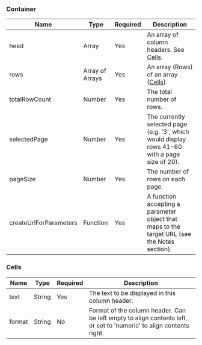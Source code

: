 ### Container

| Name                   | Type            | Required | Description                                                                                    |
|------------------------|-----------------|----------|------------------------------------------------------------------------------------------------|
| head                   | Array           | Yes      | An array of column headers. See [Cells](#cells).                                               |
| rows                   | Array of Arrays | Yes      | An array (Rows) of an array ([Cells](#cells)).                                                 |
| totalRowCount          | Number          | Yes      | The total number of rows.                                                                      |
| selectedPage           | Number          | Yes      | The currently selected page (e.g. '3', which would display rows 41-60 with a page size of 20). |
| pageSize               | Number          | Yes      | The number of rows on each page.                                                               |
| createUrlForParameters | Function        | Yes      | A function accepting a parameter object that maps to the target URL (see the Notes section).   |

### Cells

| Name        | Type    | Required | Description                                                                                                         |
|-------------|---------|----------|---------------------------------------------------------------------------------------------------------------------|
| text        | String  | Yes      | The text to be displayed in this column header.                                                                     |
| format      | String  | No       | Format of the column header. Can be left empty to align contents left, or set to 'numeric' to align contents right. |
